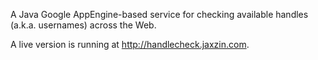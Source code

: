 A Java Google AppEngine-based service for checking available handles (a.k.a. usernames) across the Web.

A live version is running at http://handlecheck.jaxzin.com.
